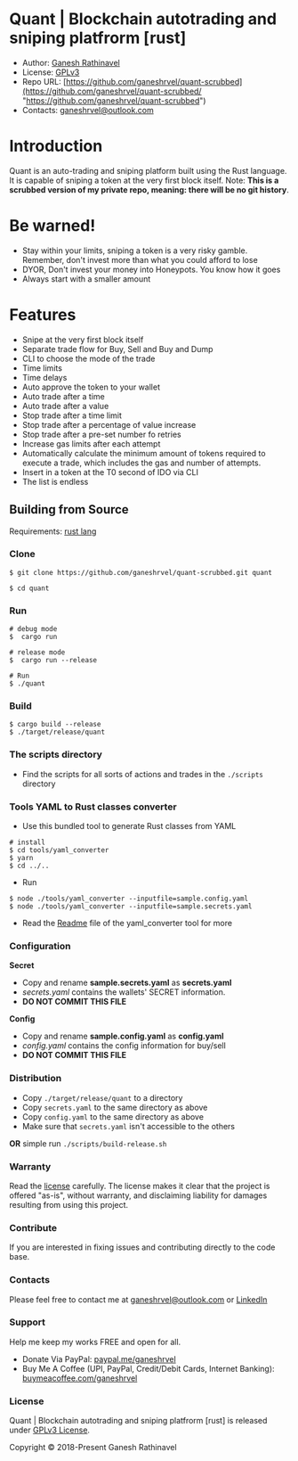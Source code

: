 # Quant | Blockchain autotrading and sniping platfrorm [rust]

- Author: [Ganesh Rathinavel](https://www.linkedin.com/in/ganeshrvel "Ganesh Rathinavel")
- License: [GPLv3](https://github.com/ganeshrvel/quant-scrubbed/blob/master/LICENSE "GPLv3")
- Repo URL: [https://github.com/ganeshrvel/quant-scrubbed](https://github.com/ganeshrvel/quant-scrubbed/ "https://github.com/ganeshrvel/quant-scrubbed")
- Contacts: ganeshrvel@outlook.com

# Introduction
Quant is an auto-trading and sniping platform built using the Rust language. It is capable of sniping a token at the very first block itself. 
Note: **This is a scrubbed version of my private repo, meaning: there will be no git history**.

# Be warned!
 - Stay within your limits, sniping a token is a very risky gamble. Remember, don't invest more than what you could afford to lose
 - DYOR, Don't invest your money into Honeypots. You know how it goes
 - Always start with a smaller amount

# Features
  - Snipe at the very first block itself
  - Separate trade flow for Buy, Sell and Buy and Dump
  - CLI to choose the mode of the trade
  - Time limits
  - Time delays
  - Auto approve the token to your wallet
  - Auto trade after a time
  - Auto trade after a value
  - Stop trade after a time limit
  - Stop trade after a percentage of value increase
  - Stop trade after a pre-set number fo retries
  - Increase gas limits after each attempt
  - Automatically calculate the minimum amount of tokens required to execute a trade, which includes the gas and number of attempts.
  - Insert in a token at the T0 second of IDO via CLI
  - The list is endless

## Building from Source

Requirements: [rust lang](https://www.rust-lang.org/tools/install "Install rust")

### Clone

```shell
$ git clone https://github.com/ganeshrvel/quant-scrubbed.git quant

$ cd quant
```

### Run

```shell
# debug mode
$  cargo run

# release mode
$  cargo run --release

# Run
$ ./quant
```

### Build

```shell
$ cargo build --release
$ ./target/release/quant
```

### The scripts directory
- Find the scripts for all sorts of actions and trades in the `./scripts` directory

### Tools YAML to Rust classes converter
  - Use this bundled tool to generate Rust classes from YAML
```shell
# install
$ cd tools/yaml_converter
$ yarn
$ cd ../..
```

  - Run
```shell
$ node ./tools/yaml_converter --inputfile=sample.config.yaml
$ node ./tools/yaml_converter --inputfile=sample.secrets.yaml
```
  - Read the [Readme](https://github.com/ganeshrvel/quant-scrubbed/blob/main/LICENSE) file of the yaml_converter tool for more

### Configuration

**Secret**
  - Copy and rename **sample.secrets.yaml** as **secrets.yaml**
  - *secrets.yaml* contains the wallets' SECRET information.
  - **DO NOT COMMIT THIS FILE**

**Config**
  - Copy and rename **sample.config.yaml** as **config.yaml**
  - *config.yaml* contains the config information for buy/sell
  - **DO NOT COMMIT THIS FILE**
  
### Distribution
  - Copy `./target/release/quant` to a directory
  - Copy `secrets.yaml` to the same directory as above
  - Copy `config.yaml` to the same directory as above
  - Make sure that `secrets.yaml` isn't accessible to the others
    
**OR** simple run `./scripts/build-release.sh`

### Warranty
Read the [license](https://github.com/ganeshrvel/quant-scrubbed/blob/master/LICENSE "GPLv3 License") carefully. The license makes it clear that the project is offered "as-is", without warranty, and disclaiming liability for damages resulting from using this project.

### Contribute
If you are interested in fixing issues and contributing directly to the code base.

### Contacts
Please feel free to contact me at ganeshrvel@outlook.com or [LinkedIn](https://www.linkedin.com/in/ganeshrvel)

### Support
Help me keep my works FREE and open for all.
- Donate Via PayPal: [paypal.me/ganeshrvel](https://paypal.me/ganeshrvel "https://paypal.me/ganeshrvel")
- Buy Me A Coffee (UPI, PayPal, Credit/Debit Cards, Internet Banking): [buymeacoffee.com/ganeshrvel](https://buymeacoffee.com/ganeshrvel "https://buymeacoffee.com/ganeshrvel")

### License
Quant | Blockchain autotrading and sniping platfrorm [rust] is released under [GPLv3 License](https://github.com/ganeshrvel/sirius-proxima/blob/master/LICENSE "GPLv3 License").

Copyright © 2018-Present Ganesh Rathinavel
